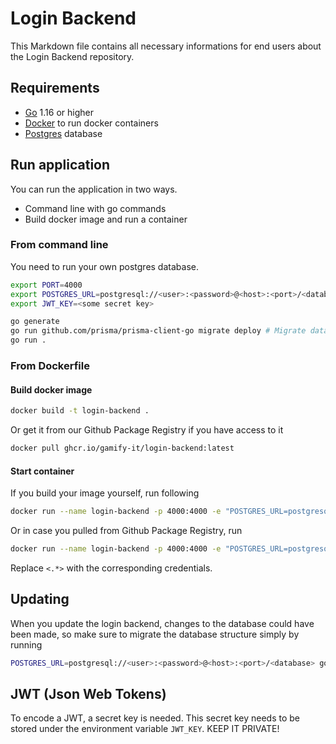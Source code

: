 # Login Backend
This Markdown file contains all necessary informations for end users about the Login Backend repository.

## Requirements
- [Go](https://go.dev) 1.16 or higher
- [Docker](https://www.docker.com/) to run docker containers
- [Postgres](https://www.postgresql.org/) database

## Run application
You can run the application in two ways. 
- Command line with go commands
- Build docker image and run a container

### From command line
You need to run your own postgres database.
```sh
export PORT=4000
export POSTGRES_URL=postgresql://<user>:<password>@<host>:<port>/<database> # Update key words in '<>' with your credentials 
export JWT_KEY=<some secret key>

go generate
go run github.com/prisma/prisma-client-go migrate deploy # Migrate database scheme if it has changed
go run .
```

### From Dockerfile

#### Build docker image
```sh
docker build -t login-backend .
```
Or get it from our Github Package Registry if you have access to it
```sh
docker pull ghcr.io/gamify-it/login-backend:latest
```

#### Start container
If you build your image yourself, run following
```sh
docker run --name login-backend -p 4000:4000 -e "POSTGRES_URL=postgresql://<user>:<password>@<host>:<port>/<database>" -e "JWT_KEY=<secret key>" login-backend
```
Or in case you pulled from Github Package Registry, run
```sh
docker run --name login-backend -p 4000:4000 -e "POSTGRES_URL=postgresql://<user>:<password>@<host>:<port>/<database>" -e "JWT_KEY=<secret key>" ghcr.io/gamify-it/login-backend:latest
```
Replace `<.*>` with the corresponding credentials.


## Updating
When you update the login backend, changes to the database could have been made, so make sure to migrate the database structure simply by running
```sh
POSTGRES_URL=postgresql://<user>:<password>@<host>:<port>/<database> go run github.com/prisma/prisma-client-go migrate deploy
```

## JWT (Json Web Tokens)
To encode a JWT, a secret key is needed. 
This secret key needs to be stored under the environment variable `JWT_KEY`.
KEEP IT PRIVATE!
